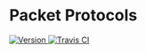 # Packet Protocols

[![Version  ](https://img.shields.io/gem/v/packet-protocols.svg)                 ](https://rubygems.org/gems/packet-protocols)
[![Travis CI](https://img.shields.io/travis/jejepage/packet-protocols/master.svg)](https://travis-ci.org/jejepage/packet-protocols)
